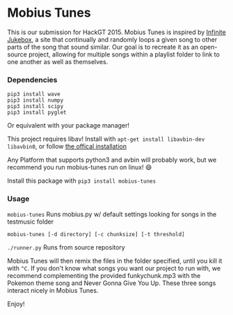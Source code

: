 # Mobius Tunes
This is our submission for HackGT 2015. Mobius Tunes is inspired by [Infinite Jukebox](http://labs.echonest.com/Uploader/index.html), a site that continually and randomly loops a given song to other parts of the song that sound similar. Our goal is to recreate it as an open-source project, allowing for multiple songs within a playlist folder to link to one another as well as themselves.

### Dependencies
```
pip3 install wave
pip3 install numpy
pip3 install scipy
pip3 install pyglet
```
Or equivalent with your package manager!

This project requires libav! Install with `apt-get install libavbin-dev libavbin0`, or follow [the offical
installation](https://avbin.github.io/AVbin/Download.html)

Any Platform that supports python3 and avbin will probably work, but we recommend you run mobius-tunes run on linux! :smile:

Install this package with
`pip3 install mobius-tunes`

### Usage

`mobius-tunes`  Runs mobius.py w/ default settings looking for songs in the testmusic folder

`mobius-tunes [-d directory] [-c chunksize] [-t threshold]`

`./runner.py` Runs from source repository

Mobius Tunes will then remix the files in the folder specified, until you kill it with `^C`. If you don't know what songs you want our project to run with, we recommend complementing the provided funkychunk.mp3 with the Pokemon theme song and Never Gonna Give You Up. These three songs interact nicely in Mobius Tunes.

Enjoy!


